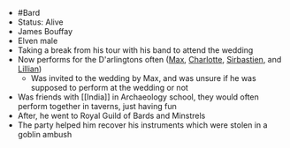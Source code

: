 - #Bard
- Status: Alive
- James Bouffay  
- Elven male
- Taking a break from his tour with his band to attend the wedding
- Now performs for the D'arlingtons often ([Max](NPCs/Deceased/Max.md), [Charlotte](NPCs/Living/Charlotte.md), [Sirbastien](NPCs/Living/Sirbastien.md), and [Lillian](NPCs/Living/Lillian.md))
	- Was invited to the wedding by Max, and was unsure if he was supposed to perform at the wedding or not
- Was friends with [[India]] in Archaeology school, they would often perform together in taverns, just having fun
- After, he went to Royal Guild of Bards and Minstrels
- The party helped him recover his instruments which were stolen in a goblin ambush